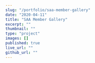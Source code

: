 ```yaml
---
slug: "/portfolio/saa-member-gallery"
date: "2020-04-11"
title: "SAA Member Gallery"
excerpt: ""
thumbnail: ""
type: "project"
images: []
published: true
live_url: ""
github_url: ""
---
```

